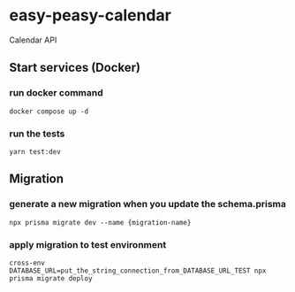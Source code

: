 # easy-peasy-calendar

Calendar API

## Start services (Docker)
### run docker command
`docker compose up -d`
### run the tests 
`yarn test:dev`

## Migration
### generate a new migration when you update the schema.prisma 
`npx prisma migrate dev --name {migration-name}`

### apply migration to test environment
`cross-env DATABASE_URL=put_the_string_connection_from_DATABASE_URL_TEST npx prisma migrate deploy`